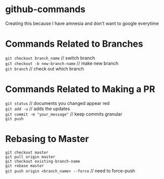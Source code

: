 # github-commands
Creating this because I have amnesia and don't want to google everytime <br />

# Commands Related to Branches
`git checkout branch_name`  // switch branch <br />
`git checkout -b new-branch-name`   // make new branch <br />
`git branch` // check out which branch <br />

# Commands Related to Making a PR
`git status` // documents you changed appear red <br />
`git add -u` // adds the updates <br />
`git commit -m "your_message"` // keep commits granular <br />
`git push` <br />


# Rebasing to Master
`git checkout master` <br />
`git pull origin master` <br />
`git checkout existing-branch-name` <br />
`git rebase master` <br />
`git push origin <branch_name> --force`  // need to force-push <br />
